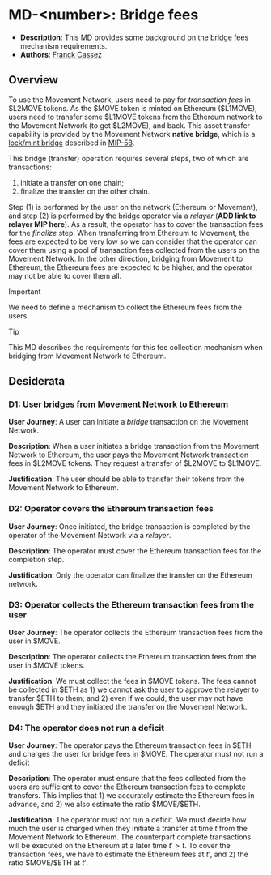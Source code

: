 # MD-\<number\>: Bridge fees 
- **Description**: This MD provides some background on the bridge fees mechanism requirements.
- **Authors**: [Franck Cassez](franck.cassez@movementlabs.xyz)


## Overview

To use the Movement Network, users need to pay for _transaction fees_ in \$L2MOVE tokens. As the \$MOVE token is minted on Ethereum (\$L1MOVE), users need to transfer some \$L1MOVE tokens from the Ethereum network to the Movement Network (to get $L2MOVE), and back.
This asset transfer capability is provided by the Movement Network **native bridge**, which is a [lock/mint bridge](https://chain.link/education-hub/cross-chain-bridge#types-of-cross-chain-bridges) described in [MIP-58](tdc).  

This bridge (transfer) operation requires several steps, two of which are transactions:
1. initiate a transfer on one chain;
2. finalize the transfer on the other chain.

Step (1) is performed by the user on the network (Ethereum or Movement), and step (2) is performed by the bridge operator via a _relayer_ (**ADD link to relayer MIP here**). 
As a result, the operator has to cover the transaction fees for the _finalize_ step.
When transferring from Ethereum to Movement, the fees are expected to be very low so we can consider that the operator can cover them using a pool of transaction fees collected from the users on the Movement Network.
In the other direction, bridging from Movement to Ethereum, the Ethereum fees are expected to be higher, and the operator may not be able to cover them all. 

> [!IMPORTANT] 
> We need to define a mechanism to collect the Ethereum fees from the users.


> [!TIP] 
> This MD describes the requirements for this fee collection mechanism when bridging from Movement Network to Ethereum.

## Desiderata

### D1: User bridges from Movement Network to Ethereum

**User Journey**: A user can initiate a _bridge_ transaction on the Movement Network.

**Description**: When a user initiates a bridge transaction from the Movement Network to Ethereum, the user pays the Movement Network transaction fees in $L2MOVE tokens. They request a transfer of $L2MOVE to $L1MOVE.

**Justification**: The user should be able to transfer their tokens from the Movement Network to Ethereum. 

### D2: Operator covers the Ethereum transaction fees 

**User Journey**: Once initiated, the bridge transaction is completed by the operator of the Movement Network via a _relayer_. 

**Description**: The operator must cover the Ethereum transaction fees for the completion step. 

**Justification**: Only the operator can finalize the transfer on the Ethereum network. 


### D3: Operator collects the Ethereum transaction fees from the user

**User Journey**: The operator collects the Ethereum transaction fees from the user in \$MOVE.

**Description**: The operator collects the Ethereum transaction fees from the user in \$MOVE tokens.

**Justification**: We must collect the fees in \$MOVE tokens.
The fees cannot be collected in \$ETH as 1) we cannot ask the user to approve the relayer to transfer \$ETH to them; and 2) even if we could, the user may not have enough \$ETH and they initiated the transfer on the Movement Network.

### D4: The operator does not run a deficit

**User Journey**: The operator pays the Ethereum transaction fees in \$ETH and charges the user for bridge fees in \$MOVE. The operator must not run a deficit

**Description**: The operator must ensure that the fees collected from the users are sufficient to cover the Ethereum transaction fees to complete transfers. This implies that 1) we accurately estimate the Ethereum fees in advance, and 2) we also estimate the ratio \$MOVE/\$ETH.

**Justification**: The operator must not run a deficit. We must decide how much the user is charged when they initiate a transfer at time $t$ from the Movement Network to Ethereum. 
The counterpart complete transactions will be executed on the Ethereum at a later time $t' > t$. To cover the transaction fees, we have to estimate the Ethereum fees at $t'$, and 2) the ratio \$MOVE/\$ETH at $t'$. 

<!--
  List out the specific desiderata. Each entry should consist of:

  1. Title: A concise name for the desideratum.
  2. User Journey: A one or two-sentence statement focusing on the "user" (could be a human, machine, software, etc.) and their interaction or experience.
  3. Description (optional): A more detailed explanation if needed.
  4. Justification: The reasoning behind the desideratum. Why is it necessary or desired?
  5. Recommendations (optional): Suggestions or guidance related to the desideratum.

  Format as:

  ### D<number>: Desideratum Title

  **User Journey**: [user] can [action].

  **Description**: <More detailed explanation if needed (optional)>

  **Justification**: <Why this is a significant or required desideratum>

  **Recommendations**: <Any specific guidance or suggestions (optional)>

  TODO: Remove this comment before finalizing.
-->

<!-- ## Errata -->
<!--
  Errata should be maintained after publication.

  1. **Transparency and Clarity**: An erratum acknowledges any corrections made post-publication, ensuring that readers are not misled and are always equipped with the most accurate information.

  2. **Accountability**: By noting errors openly, we maintain a high level of responsibility and ownership over our content. It’s an affirmation that we value precision and are ready to correct oversights.

  Each erratum should briefly describe the discrepancy and the correction made, accompanied by a reference to the date and version of the desiderata in which the error was identified.

  TODO: Maintain this comment.
-->